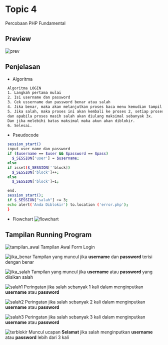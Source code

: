 # Topic 4

Percobaan PHP Fundamental

## Preview

![prev](https://raw.githubusercontent.com/fikriomar16/tugasproweb/master/topic4/topic4/preview.png)

## Penjelasan
- Algoritma
 ```sh
  Algoritma LOGIN
  1. Langkah pertama mulai
  2. Isi username dan password
  3. Cek ussername dan password benar atau salah
  4. Jika benar, maka akan melanjutkan proses baca menu kemudian tampil user menu
  5. Jika salah, maka proses ini akan kembali ke proses 2, setiap proses login error session akan ditambah 1
  dan apabila proses masih salah akan diulang maksimal sebanyak 3x.
  Dan jika melebihi batas maksimal maka akun akan diblokir.
  6. Selesai.
 ```
- Pseudocode
 ```sh
  session_start()
  input user name dan password
  if ($username == $user && $password == $pass)
	$_SESSION['user'] = $username;
  else
  if isset($_SESSION[''block])
	$_SESSION['block']++;
  else
  	$_SESSION['block']=1;

  end.
  session_start();
  if $_SESSION["salah"] >= 3;
  echo alert('Anda Diblokir') to.location ('error.php');
  }
 ```

- Flowchart
![flowchart](https://raw.githubusercontent.com/fikriomar16/tugasproweb/master/topic4/chart/flowchart.png)

## Tampilan Running Program

![tampilan_awal](https://raw.githubusercontent.com/fikriomar16/tugasproweb/master/topic4/shot/tampilan_awal.png)
Tampilan Awal Form Login </br>

![jika_benar](https://raw.githubusercontent.com/fikriomar16/tugasproweb/master/topic4/shot/jika_benar.png)
Tampilan yang muncul jika **username** dan **password** terisi dengan benar </br>

![jika_salah](https://raw.githubusercontent.com/fikriomar16/tugasproweb/master/topic4/shot/jika_salah.png)
Tampilan yang muncul jika **username** atau **password** yang diisikan salah </br>

![salah1](https://raw.githubusercontent.com/fikriomar16/tugasproweb/master/topic4/shot/salah1.png)
Peringatan jika salah sebanyak 1 kali dalam menginputkan **username** atau **password** </br>

![salah2](https://raw.githubusercontent.com/fikriomar16/tugasproweb/master/topic4/shot/salah2.png)
Peringatan jika salah sebanyak 2 kali dalam menginputkan **username** atau **password** </br>

![salah3](https://raw.githubusercontent.com/fikriomar16/tugasproweb/master/topic4/shot/salah3.png)
Peringatan jika salah sebanyak 3 kali dalam menginputkan **username** atau **password** </br>

![terblokir](https://raw.githubusercontent.com/fikriomar16/tugasproweb/master/topic4/shot/salah_lebihdari_3.png)
Muncul ucapan **Selamat** jika salah menginputkan **username** atau **password** lebih dari 3 kali </br>
